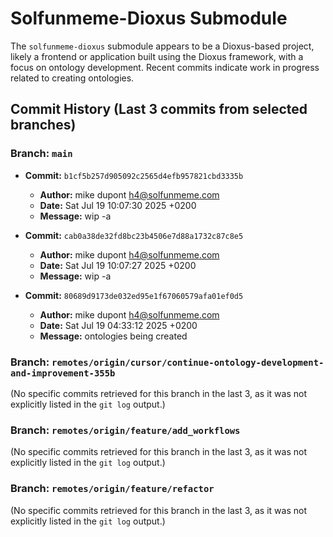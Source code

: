 # Solfunmeme-Dioxus Submodule

The `solfunmeme-dioxus` submodule appears to be a Dioxus-based project, likely a frontend or application built using the Dioxus framework, with a focus on ontology development. Recent commits indicate work in progress related to creating ontologies.

## Commit History (Last 3 commits from selected branches)

### Branch: `main`
- **Commit:** `b1cf5b257d905092c2565d4efb957821cbd3335b`
  - **Author:** mike dupont <h4@solfunmeme.com>
  - **Date:** Sat Jul 19 10:07:30 2025 +0200
  - **Message:** wip -a

- **Commit:** `cab0a38de32fd8bc23b4506e7d88a1732c87c8e5`
  - **Author:** mike dupont <h4@solfunmeme.com>
  - **Date:** Sat Jul 19 10:07:27 2025 +0200
  - **Message:** wip -a

- **Commit:** `80689d9173de032ed95e1f67060579afa01ef0d5`
  - **Author:** mike dupont <h4@solfunmeme.com>
  - **Date:** Sat Jul 19 04:33:12 2025 +0200
  - **Message:** ontologies being created

### Branch: `remotes/origin/cursor/continue-ontology-development-and-improvement-355b`
(No specific commits retrieved for this branch in the last 3, as it was not explicitly listed in the `git log` output.)

### Branch: `remotes/origin/feature/add_workflows`
(No specific commits retrieved for this branch in the last 3, as it was not explicitly listed in the `git log` output.)

### Branch: `remotes/origin/feature/refactor`
(No specific commits retrieved for this branch in the last 3, as it was not explicitly listed in the `git log` output.)
